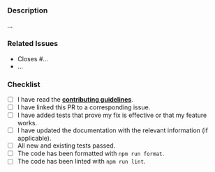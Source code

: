 ### Description

...

### Related Issues

* Closes #...
* ...

### Checklist

- [ ] I have read the [**contributing guidelines**](CONTRIBUTING.md).
- [ ] I have linked this PR to a corresponding issue.
- [ ] I have added tests that prove my fix is effective or that my feature works.
- [ ] I have updated the documentation with the relevant information (if applicable).
- [ ] All new and existing tests passed.
- [ ] The code has been formatted with `npm run format`.
- [ ] The code has been linted with `npm run lint`.
